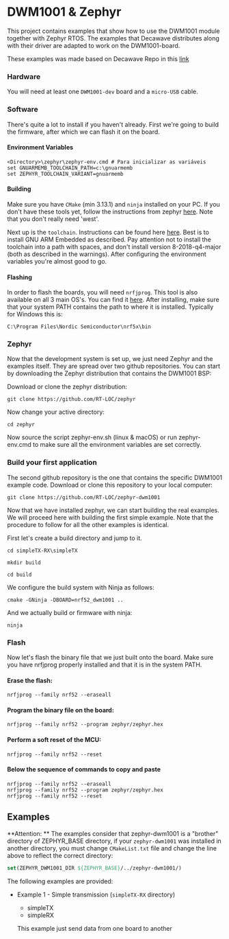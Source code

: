 # DWM1001 & Zephyr
This project contains examples that show how to use the DWM1001 module together with Zephyr RTOS.
The examples that Decawave distributes along with their driver are adapted to work on the DWM1001-board.

These examples was made based on Decawave Repo in this [link](https://github.com/RT-LOC/zephyr-dwm1001) 

### Hardware
You will need at least one `DWM1001-dev` board and a `micro-USB` cable.

### Software
There's quite a lot to install if you haven't already. First we're going to build the firmware, after which we can flash it on the board.

#### Environment Variables

```
<Directory>\zephyr\zephyr-env.cmd # Para inicializar as variáveis 
set GNUARMEMB_TOOLCHAIN_PATH=c:\gnuarmemb 
set ZEPHYR_TOOLCHAIN_VARIANT=gnuarmemb
```



#### Building

Make sure you have `CMake` (min 3.13.1) and `ninja` installed on your PC. If you don't have these tools yet, follow the instructions from zephyr [here](https://docs.zephyrproject.org/latest/getting_started/index.html#set-up-a-development-system).
Note that you don't really need 'west'.

Next up is the `toolchain`. Instructions can be found here [here](https://docs.zephyrproject.org/latest/getting_started/index.html#set-up-a-toolchain). Best is to install GNU ARM Embedded as described. Pay attention not to install the toolchain into a path with spaces, and don't install version 8-2018-q4-major (both as described in the warnings). After configuring the environment variables you're almost good to go.

#### Flashing
In order to flash the boards, you will need `nrfjprog`. This tool is also available on all 3 main OS's. You can find it [here](https://www.nordicsemi.com/Software-and-Tools/Development-Tools/nRF5-Command-Line-Tools). After installing, make sure that your system PATH contains the path to where it is installed.
Typically for Windows this is:
```
C:\Program Files\Nordic Semiconductor\nrf5x\bin
```

### Zephyr 
Now that the development system is set up, we just need Zephyr and the examples itself. They are spread over two github repositories. You can start by downloading the Zephyr distribution that contains the DWM1001 BSP:

Download or clone the zephyr distribution: 
```
git clone https://github.com/RT-LOC/zephyr
```

Now change your active directory:
```
cd zephyr
```

Now source the script zephyr-env.sh (linux & macOS) or run zephyr-env.cmd to make sure all the environment variables are set correctly.

### Build your first application
The second github repository is the one that contains the specific DWM1001 example code.
Download or clone this repository to your local computer:

```
git clone https://github.com/RT-LOC/zephyr-dwm1001
```

Now that we have installed zephyr, we can start building the real examples.
We will proceed here with building the first simple example. Note that the procedure to follow for all the other examples is identical.

First let's create a build directory and jump to it.
```
cd simpleTX-RX\simpleTX
```
```
mkdir build
```
```
cd build
```
We configure the build system with Ninja as follows:
```
cmake -GNinja -DBOARD=nrf52_dwm1001 ..
```
And we actually build or firmware with ninja:
```
ninja
```


### Flash
Now let's flash the binary file that we just built onto the board. Make sure you have nrfjprog properly installed and that it is in the system PATH.

#### Erase the flash:
```
nrfjprog --family nrf52 --eraseall
```

#### Program the binary file on the board:
```
nrfjprog --family nrf52 --program zephyr/zephyr.hex
```

#### Perform a soft reset of the MCU:
```
nrfjprog --family nrf52 --reset
```

#### Below the sequence of commands to copy and paste
```
nrfjprog --family nrf52 --eraseall
nrfjprog --family nrf52 --program zephyr/zephyr.hex
nrfjprog --family nrf52 --reset
```
## Examples

**Attention: ** The examples consider that zephyr-dwm1001 is a "brother" directory of ZEPHYR_BASE directory, if your `zephyr-dwm1001` was installed in another directory, you must change `CMakeList.txt` file and change the line above to reflect the correct directory:

```cmake
set(ZEPHYR_DWM1001_DIR ${ZEPHYR_BASE}/../zephyr-dwm1001/)
```

The following examples are provided:
 - Example 1 - Simple transmission (`simpleTX-RX` directory)
    - simpleTX
    - simpleRX
    
    This example just send data from one board to another